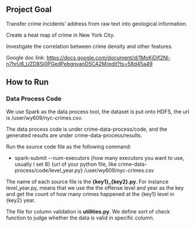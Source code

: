 ## Project Goal

Transfer crime incidents’ address from raw text into geological information.

Create a heat map of crime in New York City.

Investigate the correlation between crime density and other features.

Google doc link: https://docs.google.com/document/d/1MoKjDjf2Nl-n7hrU6_UZD8Sj0PGedPebgnvanD5CA2M/edit?ts=58d45a49

## How to Run

### Data Process Code

We use Spark as the data process tool, the dataset is put onto HDFS, the url is /user/wy609/nyc-crimes.csv. 

The data process code is under crime-data-process/code, and the generated results are under crime-data-process/results.

Run the source code file as the following command:

- spark-submit --num-executors {how many executors you want to use, usually I set 8} {url of your python file, like crime-data-process/code/level_year.py} /user/wy609/nyc-crimes.csv

The name of each source file is the **{key1}_{key2}.py**. For instance level_year.py, means that we use the the offense level and year as the key and get the count of how many crimes happened at the {key1} level in {key2} year.

The file for column validation is **utilities.py**. We define sort of check function to judge whether the data is valid in specific column.

